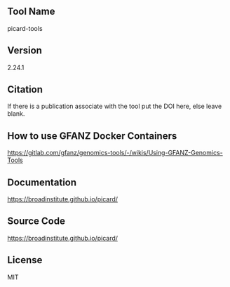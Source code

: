## Tool Name
picard-tools
## Version
2.24.1
## Citation
If there is a publication associate with the tool put the DOI here, else leave blank.
## How to use GFANZ Docker Containers
https://gitlab.com/gfanz/genomics-tools/-/wikis/Using-GFANZ-Genomics-Tools
## Documentation
https://broadinstitute.github.io/picard/
## Source Code
https://broadinstitute.github.io/picard/
## License
MIT